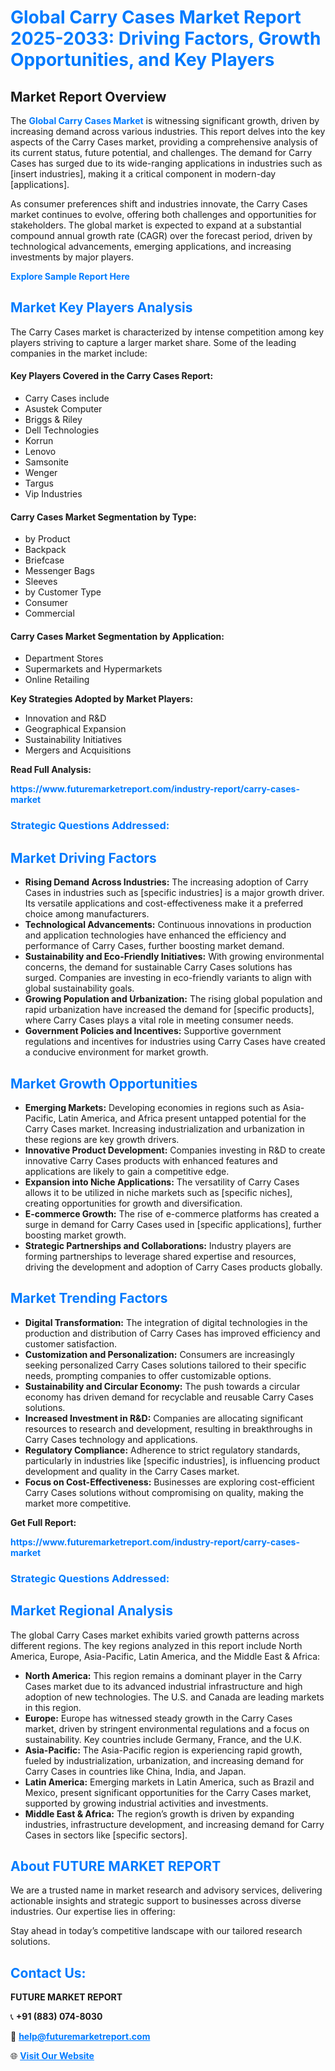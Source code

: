 <h1 style="color: #007BFF;">Global Carry Cases Market Report 2025-2033: Driving Factors, Growth Opportunities, and Key Players</h1>

<section id="overview">
<h2>Market Report Overview</h2>
<p>The <a href="https://www.futuremarketreport.com/industry-report/carry-cases-market" style="color: #007BFF; text-decoration: none;"><strong>Global Carry Cases Market</strong></a> is witnessing significant growth, driven by increasing demand across various industries. This report delves into the key aspects of the Carry Cases market, providing a comprehensive analysis of its current status, future potential, and challenges. The demand for Carry Cases has surged due to its wide-ranging applications in industries such as [insert industries], making it a critical component in modern-day [applications].</p>
<p>As consumer preferences shift and industries innovate, the Carry Cases market continues to evolve, offering both challenges and opportunities for stakeholders. The global market is expected to expand at a substantial compound annual growth rate (CAGR) over the forecast period, driven by technological advancements, emerging applications, and increasing investments by major players.</p>
</section>

<section id="overview">
<p><a href="https://www.futuremarketreport.com/request-sample/reportId=97646" style="color: #007BFF; text-decoration: none;"><strong>Explore Sample Report Here</strong></a></p>
</section>

<section id="key-players">
<h2 style="color: #007BFF;">Market Key Players Analysis</h2>
<p>The Carry Cases market is characterized by intense competition among key players striving to capture a larger market share. Some of the leading companies in the market include:</p>
<h4>Key Players Covered in the Carry Cases Report:</h4>
<ul><li>Carry Cases include</li><li>Asustek Computer</li><li>Briggs &amp; Riley</li><li>Dell Technologies</li><li>Korrun</li><li>Lenovo</li><li>Samsonite</li><li>Wenger</li><li>Targus</li><li>Vip Industries</li></ul>
<h4>Carry Cases Market Segmentation by Type:</h4>
<ul><li>by Product</li><li>Backpack</li><li>Briefcase</li><li>Messenger Bags</li><li>Sleeves</li><li>by Customer Type</li><li>Consumer</li><li>Commercial</li></ul>

<h4>Carry Cases Market Segmentation by Application:</h4>
<ul><li>Department Stores</li><li>Supermarkets and Hypermarkets</li><li>Online Retailing</li></ul>
<p><strong>Key Strategies Adopted by Market Players:</strong></p>
<ul>
<li>Innovation and R&D</li>
<li>Geographical Expansion</li>
<li>Sustainability Initiatives</li>
<li>Mergers and Acquisitions</li>
</ul>
</section>

<section>
<p><strong>Read Full Analysis: </strong></p><a href="https://www.futuremarketreport.com/industry-report/carry-cases-market" style="color: #007BFF; text-decoration: none;"><strong>https://www.futuremarketreport.com/industry-report/carry-cases-market</strong></a>
<h3 style="color: #007BFF;">Strategic Questions Addressed:</h3>
</section>

<section id="driving-factors">
<h2 style="color: #007BFF;">Market Driving Factors</h2>
<ul>
<li><strong>Rising Demand Across Industries:</strong> The increasing adoption of Carry Cases in industries such as [specific industries] is a major growth driver. Its versatile applications and cost-effectiveness make it a preferred choice among manufacturers.</li>
<li><strong>Technological Advancements:</strong> Continuous innovations in production and application technologies have enhanced the efficiency and performance of Carry Cases, further boosting market demand.</li>
<li><strong>Sustainability and Eco-Friendly Initiatives:</strong> With growing environmental concerns, the demand for sustainable Carry Cases solutions has surged. Companies are investing in eco-friendly variants to align with global sustainability goals.</li>
<li><strong>Growing Population and Urbanization:</strong> The rising global population and rapid urbanization have increased the demand for [specific products], where Carry Cases plays a vital role in meeting consumer needs.</li>
<li><strong>Government Policies and Incentives:</strong> Supportive government regulations and incentives for industries using Carry Cases have created a conducive environment for market growth.</li>
</ul>
</section>

<section id="growth-opportunities">
<h2 style="color: #007BFF;">Market Growth Opportunities</h2>
<ul>
<li><strong>Emerging Markets:</strong> Developing economies in regions such as Asia-Pacific, Latin America, and Africa present untapped potential for the Carry Cases market. Increasing industrialization and urbanization in these regions are key growth drivers.</li>
<li><strong>Innovative Product Development:</strong> Companies investing in R&D to create innovative Carry Cases products with enhanced features and applications are likely to gain a competitive edge.</li>
<li><strong>Expansion into Niche Applications:</strong> The versatility of Carry Cases allows it to be utilized in niche markets such as [specific niches], creating opportunities for growth and diversification.</li>
<li><strong>E-commerce Growth:</strong> The rise of e-commerce platforms has created a surge in demand for Carry Cases used in [specific applications], further boosting market growth.</li>
<li><strong>Strategic Partnerships and Collaborations:</strong> Industry players are forming partnerships to leverage shared expertise and resources, driving the development and adoption of Carry Cases products globally.</li>
</ul>
</section>

<section id="trending-factors">
<h2 style="color: #007BFF;">Market Trending Factors</h2>
<ul>
<li><strong>Digital Transformation:</strong> The integration of digital technologies in the production and distribution of Carry Cases has improved efficiency and customer satisfaction.</li>
<li><strong>Customization and Personalization:</strong> Consumers are increasingly seeking personalized Carry Cases solutions tailored to their specific needs, prompting companies to offer customizable options.</li>
<li><strong>Sustainability and Circular Economy:</strong> The push towards a circular economy has driven demand for recyclable and reusable Carry Cases solutions.</li>
<li><strong>Increased Investment in R&D:</strong> Companies are allocating significant resources to research and development, resulting in breakthroughs in Carry Cases technology and applications.</li>
<li><strong>Regulatory Compliance:</strong> Adherence to strict regulatory standards, particularly in industries like [specific industries], is influencing product development and quality in the Carry Cases market.</li>
<li><strong>Focus on Cost-Effectiveness:</strong> Businesses are exploring cost-efficient Carry Cases solutions without compromising on quality, making the market more competitive.</li>
</ul>
</section>

<section>
<p><strong>Get Full Report: </strong></p><a href="https://www.futuremarketreport.com/industry-report/carry-cases-market" style="color: #007BFF; text-decoration: none;"><strong>https://www.futuremarketreport.com/industry-report/carry-cases-market</strong></a>
<h3 style="color: #007BFF;">Strategic Questions Addressed:</h3>
</section>


<section id="regional-analysis">
<h2 style="color: #007BFF;">Market Regional Analysis</h2>
<p>The global Carry Cases market exhibits varied growth patterns across different regions. The key regions analyzed in this report include North America, Europe, Asia-Pacific, Latin America, and the Middle East & Africa:</p>
<ul>
<li><strong>North America:</strong> This region remains a dominant player in the Carry Cases market due to its advanced industrial infrastructure and high adoption of new technologies. The U.S. and Canada are leading markets in this region.</li>
<li><strong>Europe:</strong> Europe has witnessed steady growth in the Carry Cases market, driven by stringent environmental regulations and a focus on sustainability. Key countries include Germany, France, and the U.K.</li>
<li><strong>Asia-Pacific:</strong> The Asia-Pacific region is experiencing rapid growth, fueled by industrialization, urbanization, and increasing demand for Carry Cases in countries like China, India, and Japan.</li>
<li><strong>Latin America:</strong> Emerging markets in Latin America, such as Brazil and Mexico, present significant opportunities for the Carry Cases market, supported by growing industrial activities and investments.</li>
<li><strong>Middle East & Africa:</strong> The region’s growth is driven by expanding industries, infrastructure development, and increasing demand for Carry Cases in sectors like [specific sectors].</li>
</ul>
</section>

<footer>
<h2 style="color: #007BFF;">About FUTURE MARKET REPORT</h2>
<p>We are a trusted name in market research and advisory services, delivering actionable insights and strategic support to businesses across diverse industries. Our expertise lies in offering:</p>

<p>Stay ahead in today’s competitive landscape with our tailored research solutions.</p>

<h2 style="color: #007BFF;">Contact Us:</h2>
<p><strong>FUTURE MARKET REPORT</strong></p>
<p>📞 <strong>+91 (883) 074-8030</strong></p>
<p>📧 <strong><a href="mailto:help@futuremarketreport.com" style="color: #007BFF;">help@futuremarketreport.com</a></strong></p>
<p>🌐 <strong><a href="https://www.futuremarketreport.com/" style="color: #007BFF;">Visit Our Website</a></strong></p>
</footer>